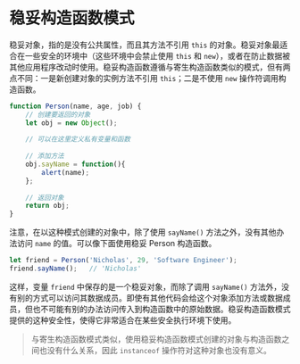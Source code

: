 # 稳妥构造函数模式

稳妥对象，指的是没有公共属性，而且其方法不引用 `this` 的对象。稳妥对象最适合在一些安全的环境中（这些环境中会禁止使用 `this` 和 `new`），或者在防止数据被其他应用程序改动时使用。稳妥构造函数遵循与寄生构造函数类似的模式，但有两点不同：一是新创建对象的实例方法不引用 `this`；二是不使用 `new` 操作符调用构造函数。

```js
function Person(name, age, job) {
    // 创建要返回的对象
    let obj = new Object();
    
    // 可以在这里定义私有变量和函数
    
    // 添加方法
    obj.sayName = function(){
        alert(name);
    };
    
    // 返回对象
    return obj;
}
```

注意，在以这种模式创建的对象中，除了使用 `sayName()` 方法之外，没有其他办法访问 `name` 的值。可以像下面使用稳妥 Person 构造函数。

```js
let friend = Person('Nicholas', 29, 'Software Engineer');
friend.sayName();	// 'Nicholas'
```

这样，变量 `friend` 中保存的是一个稳妥对象，而除了调用 `sayName()` 方法外，没有别的方式可以访问其数据成员。即使有其他代码会给这个对象添加方法或数据成员，但也不可能有别的办法访问传入到构造函数中的原始数据。稳妥构造函数模式提供的这种安全性，使得它非常适合在某些安全执行环境下使用。

> 与寄生构造函数模式类似，使用稳妥构造函数模式创建的对象与构造函数之间也没有什么关系，因此 `instanceof` 操作符对这种对象也没有意义。